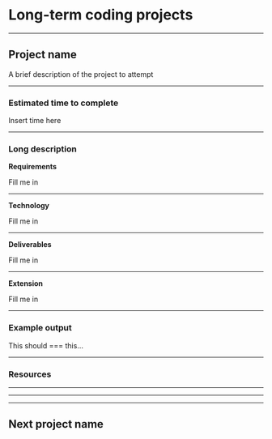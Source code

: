 # Long-term coding projects

---

## **Project name**

A brief description of the project to attempt

---

### **Estimated time to complete**

Insert time here

---

### **Long description**

**Requirements**

Fill me in

---

**Technology**

Fill me in

---

**Deliverables**

Fill me in

---

**Extension**

Fill me in

---

### **Example output**

This should === this...

---

### **Resources**

---

---

---

## **Next project name**

